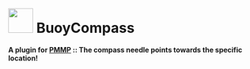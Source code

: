 # <img src="https://rawgit.com/PresentKim/SVG-files/master/plugin-icons/buoycompass.svg" height="50" width="50"> BuoyCompass  
__A plugin for [PMMP](https://pmmp.io) :: The compass needle points towards the specific location!__  
